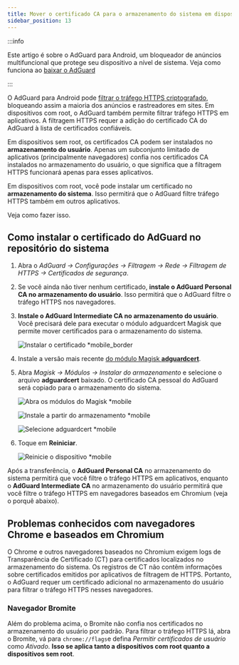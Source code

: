 ```yaml
---
title: Mover o certificado CA para o armazenamento do sistema em dispositivos com root
sidebar_position: 13
---
```


:::info

Este artigo é sobre o AdGuard para Android, um bloqueador de anúncios multifuncional que protege seu dispositivo a nível de sistema. Veja como funciona ao [baixar o AdGuard](https://agrd.io/download-kb-adblock)

:::

O AdGuard para Android pode [filtrar o tráfego HTTPS criptografado](/general/https-filtering/what-is-https-filtering), bloqueando assim a maioria dos anúncios e rastreadores em sites. Em dispositivos com root, o AdGuard também permite filtrar tráfego HTTPS em aplicativos. A filtragem HTTPS requer a adição do certificado CA do AdGuard à lista de certificados confiáveis.

Em dispositivos sem root, os certificados CA podem ser instalados no **armazenamento do usuário**. Apenas um subconjunto limitado de aplicativos (principalmente navegadores) confia nos certificados CA instalados no armazenamento do usuário, o que significa que a filtragem HTTPS funcionará apenas para esses aplicativos.

Em dispositivos com root, você pode instalar um certificado no **armazenamento do sistema**. Isso permitirá que o AdGuard filtre tráfego HTTPS também em outros aplicativos.

Veja como fazer isso.

## Como instalar o certificado do AdGuard no repositório do sistema

1. Abra o *AdGuard → Configurações → Filtragem → Rede → Filtragem de HTTPS → Certificados de segurança*.

1. Se você ainda não tiver nenhum certificado, **instale o AdGuard Personal CA no armazenamento do usuário**. Isso permitirá que o AdGuard filtre o tráfego HTTPS nos navegadores.

1. **Instale o AdGuard Intermediate CA no armazenamento do usuário**. Você precisará dele para executar o módulo adguardcert Magisk que permite mover certificados para o armazenamento do sistema.

    ![Instalar o certificado *mobile_border](https://cdn.adtidy.org/blog/new/asx1xksecurity_certificates.png)

1. Instale a versão mais recente [do módulo Magisk **adguardcert**](https://github.com/AdguardTeam/adguardcert/releases/latest/).

1. Abra *Magisk → Módulos → Instalar do armazenamento* e selecione o arquivo **adguardcert** baixado. O certificado CA pessoal do AdGuard será copiado para o armazenamento do sistema.

    ![Abra os módulos do Magisk *mobile](https://cdn.adtidy.org/content/kb/ad_blocker/android/solving_problems/https-certificate-for-rooted/magisk-module-4.png)

    ![Instale a partir do armazenamento *mobile](https://cdn.adtidy.org/content/kb/ad_blocker/android/solving_problems/https-certificate-for-rooted/magisk-module-5.png)

    ![Selecione adguardcert *mobile](https://cdn.adtidy.org/content/kb/ad_blocker/android/solving_problems/https-certificate-for-rooted/magisk-module-6.png)

1. Toque em **Reiniciar**.

    ![Reinicie o dispositivo *mobile](https://cdn.adtidy.org/content/kb/ad_blocker/android/solving_problems/https-certificate-for-rooted/magisk-module-7.png)

Após a transferência, o **AdGuard Personal CA** no armazenamento do sistema permitirá que você filtre o tráfego HTTPS em aplicativos, enquanto o **AdGuard Intermediate CA** no armazenamento do usuário permitirá que você filtre o tráfego HTTPS em navegadores baseados em Chromium (veja o porquê abaixo).

## Problemas conhecidos com navegadores Chrome e baseados em Chromium

O Chrome e outros navegadores baseados no Chromium exigem logs de Transparência de Certificado (CT) para certificados localizados no armazenamento do sistema. Os registros de CT não contêm informações sobre certificados emitidos por aplicativos de filtragem de HTTPS. Portanto, o AdGuard requer um certificado adicional no armazenamento do usuário para filtrar o tráfego HTTPS nesses navegadores.

### Navegador Bromite

Além do problema acima, o Bromite não confia nos certificados no armazenamento do usuário por padrão. Para filtrar o tráfego HTTPS lá, abra o Bromite, vá para `chrome://flags`e defina *Permitir certificados de usuário* como *Ativado*. **Isso se aplica tanto a dispositivos com root quanto a dispositivos sem root**.
